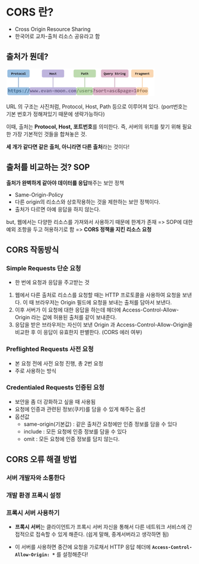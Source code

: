 # CORS 란?

- Cross Origin Resource Sharing
- 한국어로 교차-출처 리소스 공유라고 함

## 출처가 뭔데?

<img width="400" src="../Images/url.png" alt="url">

URL 의 구조는 사진처럼,
Protocol, Host, Path 등으로 이루어져 있다.
(port번호는 기본 번호가 정해져있기 때문에 생략가능하다)

이때, 출처는 **Protocol, Host, 포트번호**를 의미한다. 즉, 서버의 위치를 찾기 위해 필요한 가장 기본적인 것들을 합쳐놓은 것.

**세 개가 같다면 같은 출처, 아니라면 다른 출처**라는 것이다!

## 출처를 비교하는 것? SOP

**출처가 완벽하게 같아야 데이터를 응답**해주는 보안 정책

- Same-Origin-Policy
- 다른 origin의 리소스와 상호작용하는 것을 제한하는 보안 정책이다.
- 출처가 다르면 아예 응답을 하지 않는다.

but, 웹에서는 다양한 리소스를 가져와서 사용하기 때문에 한계가 존재
=> SOP에 대한 예외 조항을 두고 허용하기로 함
=> **CORS 정책을 지킨 리소스 요청**

## CORS 작동방식

### Simple Requests 단순 요청

- 한 번에 요청과 응답을 주고받는 것

1. 웹에서 다른 출처로 리소스를 요청할 때는 HTTP 프로토콜을 사용하여 요청을 보낸다. 이 때 브라우저는 Origin 필드에 요청을 보내는 출처를 담아서 보낸다.
2. 이후 서버가 이 요청에 대한 응답을 하는데 헤더에 Access-Control-Allow-Origin 라는 값에 허용된 출처를 같이 보내준다.
3. 응답을 받은 브라우저는 자신이 보낸 Origin 과 Access-Control-Allow-Origin을 비교한 후 이 응답이 유효한지 판별한다. (CORS 에러 여부)

### Preflighted Requests 사전 요청

- 본 요청 전에 사전 요청 진행, 총 2번 요청
- 주로 사용하는 방식

### Credentialed Requests 인증된 요청

- 보안을 좀 더 강화하고 싶을 때 사용됨
- 요청에 인증과 관련된 정보(쿠키)를 담을 수 있게 해주는 옵션
- 옵션값
  - same-origin(기본값) : 같은 출처간 요청에만 인증 정보를 담을 수 있다
  - include : 모든 요청에 인증 정보를 담을 수 있다
  - omit : 모든 요청에 인증 정보를 담지 않는다.

## CORS 오류 해결 방법

### 서버 개발자와 소통한다

### 개발 환경 프록시 설정

### 프록시 서버 사용하기

- **프록시 서버**는 클라이언트가 프록시 서버 자신을 통해서 다른 네트워크 서비스에 간접적으로 접속할 수 있게 해준다. (쉽게 말해, 중계서버라고 생각하면 됨)

- 이 서버를 사용하면 중간에 요청을 가로채서 HTTP 응답 헤더에 **`Access-Control-Allow-Origin: *`** 를 설정해준다!
